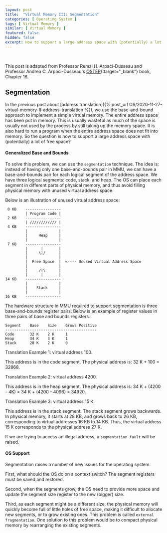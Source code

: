 ```yaml
---
layout: post
title:  "Virtual Memory III: Segmentation"
categories: [ Operating System ]
tags: [ Virtual Memory ]
similar: [ Virtual Memory ]
featured: false
hidden: false
excerpt: How to support a large address space with (potentially) a lot of free space?
---
```


<br />

This post is adapted from Professor Remzi H. Arpaci-Dusseau and  Professor Andrea C. Arpaci-Dusseau's [OSTEP](http://pages.cs.wisc.edu/~remzi/OSTEP/){:target="_blank"} book, Chapter 16.

## Segmentation

In the previous post about [address translation]({% post_url OS/2020-11-27-virtual-memory-II-address-translation %}), we use the base-and-bound approach to implement a simple virtual memory. The entire address space has been put in memory. This is usually wasteful as much of the space is usually not used by the process by still taking up the memory space. It is also hard to run a program when the entire address space does not fit into memory. So the question is how to support a large address space with (potentially) a lot of free space?

#### Generalized Base and Bounds

To solve this problem, we can use the `segmentation` technique. The idea is: instead of having only one base-and-bounds pair in MMU, we can have a base-and-bounds pair for each logical segment of the address space. We have three logical segments: code, stack, and heap. The OS can place each segment in different parts of physical memory, and thus avoid filling physical memory with unused virtual address space.

Below is an illustration of unused virtual address space:
```
 0 KB    ----------------
         | Program Code |
 2 KB    ----------------
         | //////////// |
 4 KB    ----------------
         |              |
         |     Heap     |
         |              |
 7 KB    ----------------
         |      |       |
         |     \|/      |
         |              |
         |  Free Space  |  <---- Unused Virtual Address Space
         |              |
         |     /|\      |            
         |      |       |     
14 KB    ----------------
         |              |
         |    Stack     |
         |              |
16 KB    ----------------
```


The hardware structure in MMU required to support segmentation is three base-and-bounds register pairs. Below is an example of register values in three pairs of base and bounds registers.

```
Segment    Base    Size    Grows Positive
-----------------------------------------
Code       32 K    2 K     1
Heap       34 K    3 K     1
Stack      28 K    2 K     0
```

Translation Example 1: virtual address 100.

This address is in the code segment. The physical address is: 32 K + 100 = 32868.

Translation Example 2: virtual address 4200.

This address is in the heap segment. The physical address is: 34 K + (4200 - 4K) = 34 K + (4200 - 4096) = 34920.

Translation Example 3: virtual address 15 K.

This address is in the stack segment. The stack segment grows backwards. In physical memory, it starts at 28 KB, and grows back to 26 KB, corresponding to virtual addresses 16 KB to 14 KB. Thus, the virtual address 15 K corresponds to the physical address 27 K.

If we are trying to access an illegal address, a `segmentation fault` will be raised.

#### OS Support

Segmentation raises a number of new issues for the operating system.

First, what should the OS do on a context switch? The segment registers must be saved and restored.

Second, when the segments grow, the OS need to provide more space and update the segment size register to the new (bigger) size.

Third, as each segment might be a different size, the physical memory will quickly become full of little holes of free space, making it difficult to allocate new segments, or to grow existing ones. This problem is called `external fragmentation`. One solution to this problem would be to compact physical memory by rearranging the existing segments. 



